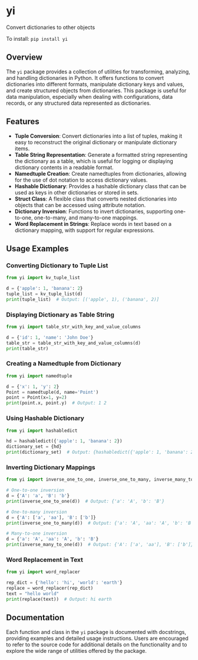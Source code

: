 # yi
Convert dictionaries to other objects

To install:	```pip install yi```

## Overview
The `yi` package provides a collection of utilities for transforming, analyzing, and handling dictionaries in Python. It offers functions to convert dictionaries into different formats, manipulate dictionary keys and values, and create structured objects from dictionaries. This package is useful for data manipulation, especially when dealing with configurations, data records, or any structured data represented as dictionaries.

## Features
- **Tuple Conversion**: Convert dictionaries into a list of tuples, making it easy to reconstruct the original dictionary or manipulate dictionary items.
- **Table String Representation**: Generate a formatted string representing the dictionary as a table, which is useful for logging or displaying dictionary contents in a readable format.
- **Namedtuple Creation**: Create namedtuples from dictionaries, allowing for the use of dot notation to access dictionary values.
- **Hashable Dictionary**: Provides a hashable dictionary class that can be used as keys in other dictionaries or stored in sets.
- **Struct Class**: A flexible class that converts nested dictionaries into objects that can be accessed using attribute notation.
- **Dictionary Inversion**: Functions to invert dictionaries, supporting one-to-one, one-to-many, and many-to-one mappings.
- **Word Replacement in Strings**: Replace words in text based on a dictionary mapping, with support for regular expressions.

## Usage Examples

### Converting Dictionary to Tuple List
```python
from yi import kv_tuple_list

d = {'apple': 1, 'banana': 2}
tuple_list = kv_tuple_list(d)
print(tuple_list)  # Output: [('apple', 1), ('banana', 2)]
```

### Displaying Dictionary as Table String
```python
from yi import table_str_with_key_and_value_columns

d = {'id': 1, 'name': 'John Doe'}
table_str = table_str_with_key_and_value_columns(d)
print(table_str)
```

### Creating a Namedtuple from Dictionary
```python
from yi import namedtuple

d = {'x': 1, 'y': 2}
Point = namedtuple(d, name='Point')
point = Point(x=1, y=2)
print(point.x, point.y)  # Output: 1 2
```

### Using Hashable Dictionary
```python
from yi import hashabledict

hd = hashabledict({'apple': 1, 'banana': 2})
dictionary_set = {hd}
print(dictionary_set)  # Output: {hashabledict({'apple': 1, 'banana': 2})}
```

### Inverting Dictionary Mappings
```python
from yi import inverse_one_to_one, inverse_one_to_many, inverse_many_to_one

# One-to-one inversion
d = {'A': 'a', 'B': 'b'}
print(inverse_one_to_one(d))  # Output: {'a': 'A', 'b': 'B'}

# One-to-many inversion
d = {'A': ['a', 'aa'], 'B': ['b']}
print(inverse_one_to_many(d))  # Output: {'a': 'A', 'aa': 'A', 'b': 'B'}

# Many-to-one inversion
d = {'a': 'A', 'aa': 'A', 'b': 'B'}
print(inverse_many_to_one(d))  # Output: {'A': ['a', 'aa'], 'B': ['b']}
```

### Word Replacement in Text
```python
from yi import word_replacer

rep_dict = {'hello': 'hi', 'world': 'earth'}
replace = word_replacer(rep_dict)
text = "hello world"
print(replace(text))  # Output: hi earth
```

## Documentation
Each function and class in the `yi` package is documented with docstrings, providing examples and detailed usage instructions. Users are encouraged to refer to the source code for additional details on the functionality and to explore the wide range of utilities offered by the package.